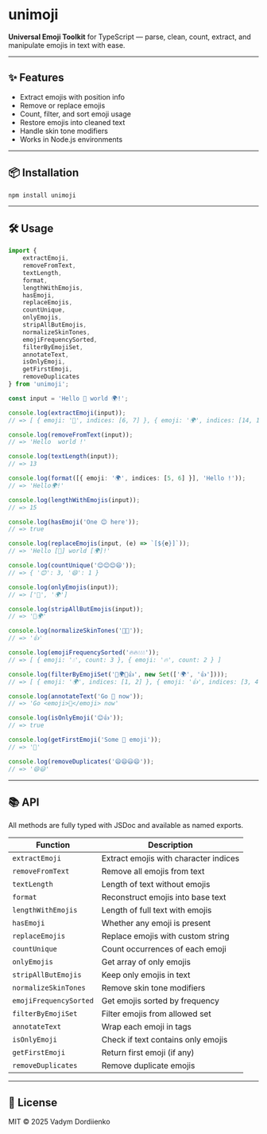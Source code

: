 # unimoji

**Universal Emoji Toolkit** for TypeScript — parse, clean, count, extract, and manipulate emojis in text with ease.

---

## ✨ Features

- Extract emojis with position info
- Remove or replace emojis
- Count, filter, and sort emoji usage
- Restore emojis into cleaned text
- Handle skin tone modifiers
- Works in Node.js environments

---

## 📦 Installation

```bash
npm install unimoji
```

---

## 🛠 Usage

```ts
import {
    extractEmoji,
    removeFromText,
    textLength,
    format,
    lengthWithEmojis,
    hasEmoji,
    replaceEmojis,
    countUnique,
    onlyEmojis,
    stripAllButEmojis,
    normalizeSkinTones,
    emojiFrequencySorted,
    filterByEmojiSet,
    annotateText,
    isOnlyEmoji,
    getFirstEmoji,
    removeDuplicates
} from 'unimoji';

const input = 'Hello 👋 world 🌍!';

console.log(extractEmoji(input));
// => [ { emoji: '👋', indices: [6, 7] }, { emoji: '🌍', indices: [14, 15] } ]

console.log(removeFromText(input));
// => 'Hello  world !'

console.log(textLength(input));
// => 13

console.log(format([{ emoji: '🌍', indices: [5, 6] }], 'Hello !'));
// => 'Hello🌍!'

console.log(lengthWithEmojis(input));
// => 15

console.log(hasEmoji('One 😊 here'));
// => true

console.log(replaceEmojis(input, (e) => `[${e}]`));
// => 'Hello [👋] world [🌍]!'

console.log(countUnique('😊😊😊😄'));
// => { '😊': 3, '😄': 1 }

console.log(onlyEmojis(input));
// => ['👋', '🌍']

console.log(stripAllButEmojis(input));
// => '👋🌍'

console.log(normalizeSkinTones('👍🏽'));
// => '👍'

console.log(emojiFrequencySorted('🔥🔥💧💧💧'));
// => [ { emoji: '💧', count: 3 }, { emoji: '🔥', count: 2 } ]

console.log(filterByEmojiSet('👋🌍✨👍', new Set(['🌍', '👍'])));
// => [ { emoji: '🌍', indices: [1, 2] }, { emoji: '👍', indices: [3, 4] } ]

console.log(annotateText('Go 🚗 now'));
// => 'Go <emoji>🚗</emoji> now'

console.log(isOnlyEmoji('😊👍'));
// => true

console.log(getFirstEmoji('Some 🎯 emoji'));
// => '🎯'

console.log(removeDuplicates('😄😄😃😄'));
// => '😄😃'
```

---

## 📚 API

All methods are fully typed with JSDoc and available as named exports.

| Function               | Description                           |
|------------------------|---------------------------------------|
| `extractEmoji`         | Extract emojis with character indices |
| `removeFromText`       | Remove all emojis from text           |
| `textLength`           | Length of text without emojis         |
| `format`               | Reconstruct emojis into base text     |
| `lengthWithEmojis`     | Length of full text with emojis       |
| `hasEmoji`             | Whether any emoji is present          |
| `replaceEmojis`        | Replace emojis with custom string     |
| `countUnique`          | Count occurrences of each emoji       |
| `onlyEmojis`           | Get array of only emojis              |
| `stripAllButEmojis`    | Keep only emojis in text              |
| `normalizeSkinTones`   | Remove skin tone modifiers            |
| `emojiFrequencySorted` | Get emojis sorted by frequency        |
| `filterByEmojiSet`     | Filter emojis from allowed set        |
| `annotateText`         | Wrap each emoji in tags               |
| `isOnlyEmoji`          | Check if text contains only emojis    |
| `getFirstEmoji`        | Return first emoji (if any)           |
| `removeDuplicates`     | Remove duplicate emojis               |

---

## 📄 License

MIT © 2025 Vadym Dordiienko
